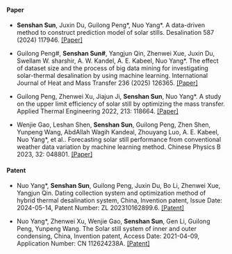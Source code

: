 
#### Paper

- <strong>Senshan Sun</strong>, Juxin Du, Guilong Peng*, Nuo Yang*. A data-driven method to construct prediction model of solar stills. Desalination 587 (2024) 117946. [[Paper]](https://doi.org/10.1016/j.desal.2024.117946)

- Guilong Peng#, <strong>Senshan Sun#</strong>, Yangjun Qin, Zhenwei Xue, Juxin Du, Swellam W. sharshir, A. W. Kandel, A. E. Kabeel, Nuo Yang*. The effect of dataset size and the process of big data mining for investigating solar-thermal desalination by using machine learning. International Journal of Heat and Mass Transfer 236 (2025) 126365. [[Paper]](https://doi.org/10.1016/j.ijheatmasstransfer.2024.126365)

- Guilong Peng, Zhenwei Xu, Jiajun Ji, <strong>Senshan Sun</strong>, Nuo Yang*. A study on the upper limit efficiency of solar still by optimizing the mass transfer. Applied Thermal Engineering 2022, 213: 118664. [[Paper]](https://doi.org/10.1016/j.applthermaleng.2022.118664)

- Wenjie Gao, Leshan Shen, <strong>Senshan Sun</strong>, Guilong Peng, Zhen Shen, Yunpeng Wang, AbdAllah Wagih Kandeal, Zhouyang Luo, A. E. Kabeel, Nuo Yang*, et al.. Forecasting solar still performance from conventional weather data variation by machine learning method. Chinese Physics B 2023, 32: 048801. [[Paper]](https://iopscience.iop.org/article/10.1088/1674-1056/ac989f)

#### Patent

- Nuo Yang*, <strong>Senshan Sun</strong>, Guilong Peng, Juxin Du, Bo Li, Zhenwei Xue, Yangjun Qin. Dating collection system and optimization method of hybrid thermal desalination system, China, Invention patent, Issue Date: 2024-05-14, Patent Number: ZL 202310162899.6. [[Patent]](https://github.com/de1taT/sunsenshan.github.io/blob/master/static/assets/pub/patent1.pdf)

- Nuo Yang*, Zhenwei Xu, Wenjie Gao, <strong>Senshan Sun</strong>, Gen Li, Guilong Peng, Yunpeng Wang. The Solar still system of inner and outer condensing, China, Invention patent, Access Date: 2021-04-09, Application Number: CN 112624238A. [[Patent]](https://github.com/de1taT/sunsenshan.github.io/blob/master/static/assets/pub/patent2.pdf)
